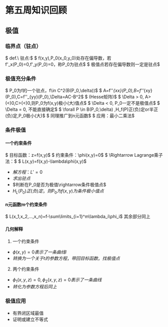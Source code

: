 # 第五周知识回顾
## 极值
### 临界点（驻点）
$ def.\ 驻点:$
$ f(x,y),P_0(x_0,y_0)处存在偏导数，若f'_x(P_0)=0,f'_y(P_0)=0，称P_0为驻点$
$ 极值点若存在偏导数则一定是驻点$
### 极值充分条件
$ P_0为f的一个驻点，f\in C^2(B(P_0,\delta))$
$ A=f''_{xx}(P_0),B=f''_{xy}(P_0),C=f''_{yy}(P_0),\Delta=AC-B^2$
$ (Hesse矩阵)$
$ \Delta > 0, A>(<)0,C>(<)0,则P_0为f(x,y)极小(大)值点$
$ \Delta < 0, P_0一定不是极值点$
$ \Delta = 0, 不能直接确定$
$ \forall P \in B(P_0,\delta) ,H_f(P)正(负)定or半正(负)定,P_0极小(大)$
$ 同理推广到n元函数$
$ 应用：最小二乘法$
### 条件极值
#### 一个约束条件
$ 目标函数：z=f(x,y)$
$ 约束条件：\phi(x,y)=0$
$ \Rightarrow Lagrange乘子法：$
$ L(x,y)=f(x,y)-\lambda\phi(x,y)$
- $解方程：L'=0$
- $求出驻点$
- $判断在P_0是否为极值\rightarrow条件极值点$
- $H_L(P_0)正(负)定，则P_0为f(x,y)为条件极小值点$
#### n元函数m个约束条件
$ L(x_1,x_2,...,x_n)=f-\sum\limits_{i=1}^m\lambda_i\phi_i$
其余部分同上
#### 几何解释
1. 一个约束条件
- $\phi(x,y)=0 表示了一条曲线l$
- $转换为一个关于t的参数方程，带回目标函数，找极值点$
2. 两个约束条件
- $\phi_1(x,y,z)=0,\phi_2(x,y,z)=0 表示了一条曲线$
- $转化为参数方程后同上$
### 极值应用
- 有界闭区域最值
- 证明或建立不等式